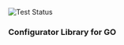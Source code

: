 ![Test Status](https://github.com/OpenRunic/config/actions/workflows/on-push.yml/badge.svg)

### Configurator Library for GO
